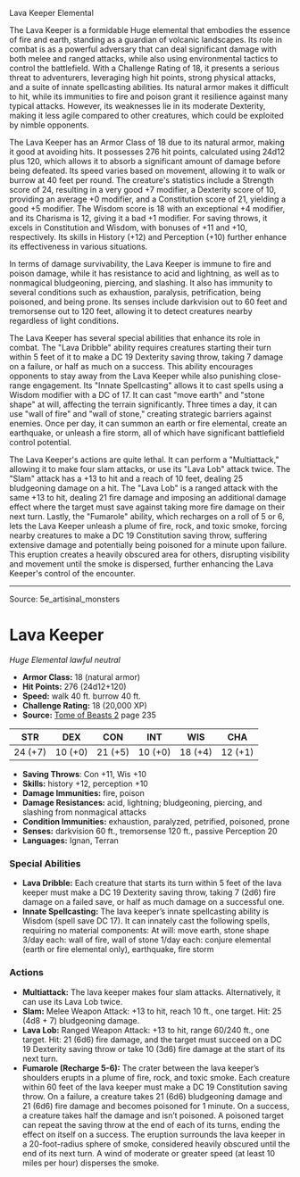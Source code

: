 <MonsterName/>Lava Keeper</MonsterName>
<CreatureType/>Elemental</CreatureType>

<summary>The Lava Keeper is a formidable Huge elemental that embodies the essence of fire and earth, standing as a guardian of volcanic landscapes. Its role in combat is as a powerful adversary that can deal significant damage with both melee and ranged attacks, while also using environmental tactics to control the battlefield. With a Challenge Rating of 18, it presents a serious threat to adventurers, leveraging high hit points, strong physical attacks, and a suite of innate spellcasting abilities. Its natural armor makes it difficult to hit, while its immunities to fire and poison grant it resilience against many typical attacks. However, its weaknesses lie in its moderate Dexterity, making it less agile compared to other creatures, which could be exploited by nimble opponents.</summary>

<detail>

The Lava Keeper has an Armor Class of 18 due to its natural armor, making it good at avoiding hits. It possesses 276 hit points, calculated using 24d12 plus 120, which allows it to absorb a significant amount of damage before being defeated. Its speed varies based on movement, allowing it to walk or burrow at 40 feet per round. The creature's statistics include a Strength score of 24, resulting in a very good +7 modifier, a Dexterity score of 10, providing an average +0 modifier, and a Constitution score of 21, yielding a good +5 modifier. The Wisdom score is 18 with an exceptional +4 modifier, and its Charisma is 12, giving it a bad +1 modifier. For saving throws, it excels in Constitution and Wisdom, with bonuses of +11 and +10, respectively. Its skills in History (+12) and Perception (+10) further enhance its effectiveness in various situations.

In terms of damage survivability, the Lava Keeper is immune to fire and poison damage, while it has resistance to acid and lightning, as well as to nonmagical bludgeoning, piercing, and slashing. It also has immunity to several conditions such as exhaustion, paralysis, petrification, being poisoned, and being prone. Its senses include darkvision out to 60 feet and tremorsense out to 120 feet, allowing it to detect creatures nearby regardless of light conditions.

The Lava Keeper has several special abilities that enhance its role in combat. The "Lava Dribble" ability requires creatures starting their turn within 5 feet of it to make a DC 19 Dexterity saving throw, taking 7 damage on a failure, or half as much on a success. This ability encourages opponents to stay away from the Lava Keeper while also punishing close-range engagement. Its "Innate Spellcasting" allows it to cast spells using a Wisdom modifier with a DC of 17. It can cast "move earth" and "stone shape" at will, affecting the terrain significantly. Three times a day, it can use "wall of fire" and "wall of stone," creating strategic barriers against enemies. Once per day, it can summon an earth or fire elemental, create an earthquake, or unleash a fire storm, all of which have significant battlefield control potential.

The Lava Keeper's actions are quite lethal. It can perform a "Multiattack," allowing it to make four slam attacks, or use its "Lava Lob" attack twice. The "Slam" attack has a +13 to hit and a reach of 10 feet, dealing 25 bludgeoning damage on a hit. The "Lava Lob" is a ranged attack with the same +13 to hit, dealing 21 fire damage and imposing an additional damage effect where the target must save against taking more fire damage on their next turn. Lastly, the "Fumarole" ability, which recharges on a roll of 5 or 6, lets the Lava Keeper unleash a plume of fire, rock, and toxic smoke, forcing nearby creatures to make a DC 19 Constitution saving throw, suffering extensive damage and potentially being poisoned for a minute upon failure. This eruption creates a heavily obscured area for others, disrupting visibility and movement until the smoke is dispersed, further enhancing the Lava Keeper's control of the encounter.</detail>



---

Source: 5e_artisinal_monsters

# Lava Keeper

*Huge* *Elemental* *lawful neutral*

- **Armor Class:** 18 (natural armor)
- **Hit Points:** 276 (24d12+120)
- **Speed:** walk 40 ft. burrow 40 ft.
- **Challenge Rating:** 18 (20,000 XP)
- **Source:** [Tome of Beasts 2](https://koboldpress.com/kpstore/product/tome-of-beasts-2-for-5th-edition) page 235

| STR | DEX | CON | INT | WIS | CHA |
| --- | --- | --- | --- | --- | --- |
| 24 (+7) | 10 (+0) | 21 (+5) | 10 (+0) | 18 (+4) | 12 (+1) |

- **Saving Throws**: Con +11, Wis +10
- **Skills:** history +12, perception +10
- **Damage Immunities:** fire, poison
- **Damage Resistances:** acid, lightning; bludgeoning, piercing, and slashing from nonmagical attacks
- **Condition Immunities:** exhaustion, paralyzed, petrified, poisoned, prone
- **Senses:** darkvision 60 ft., tremorsense 120 ft., passive Perception 20
- **Languages:** Ignan, Terran

### Special Abilities

- **Lava Dribble:** Each creature that starts its turn within 5 feet of the lava keeper must make a DC 19 Dexterity saving throw, taking 7 (2d6) fire damage on a failed save, or half as much damage on a successful one.
- **Innate Spellcasting:** The lava keeper’s innate spellcasting ability is Wisdom (spell save DC 17). It can innately cast the following spells, requiring no material components:
At will: move earth, stone shape
3/day each: wall of fire, wall of stone
1/day each: conjure elemental (earth or fire elemental only), earthquake, fire storm

### Actions

- **Multiattack:** The lava keeper makes four slam attacks. Alternatively, it can use its Lava Lob twice.
- **Slam:** Melee Weapon Attack: +13 to hit, reach 10 ft., one target. Hit: 25 (4d8 + 7) bludgeoning damage.
- **Lava Lob:** Ranged Weapon Attack: +13 to hit, range 60/240 ft., one target. Hit: 21 (6d6) fire damage, and the target must succeed on a DC 19 Dexterity saving throw or take 10 (3d6) fire damage at the start of its next turn.
- **Fumarole (Recharge 5-6):** The crater between the lava keeper’s shoulders erupts in a plume of fire, rock, and toxic smoke. Each creature within 60 feet of the lava keeper must make a DC 19 Constitution saving throw. On a failure, a creature takes 21 (6d6) bludgeoning damage and 21 (6d6) fire damage and becomes poisoned for 1 minute. On a success, a creature takes half the damage and isn’t poisoned. A poisoned target can repeat the saving throw at the end of each of its turns, ending the effect on itself on a success. The eruption surrounds the lava keeper in a 20-foot-radius sphere of smoke, considered heavily obscured until the end of its next turn. A wind of moderate or greater speed (at least 10 miles per hour) disperses the smoke.




